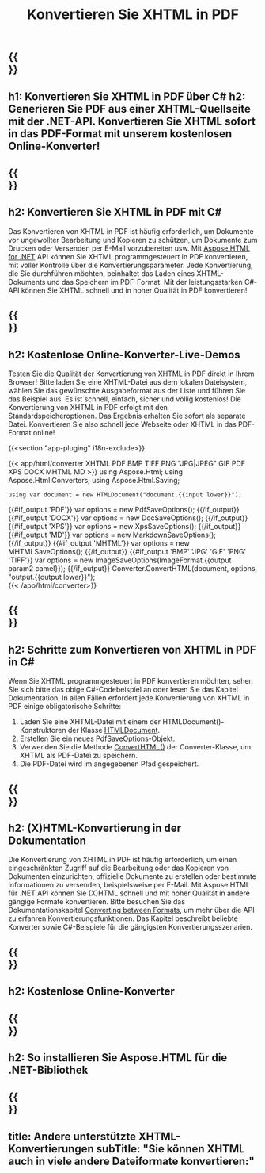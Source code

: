 ﻿---
translation: true
template: /templates/_template-conversion-child.md
title: Konvertieren Sie XHTML in PDF
description: Konvertieren Sie XHTML in C# in PDF. Probieren Sie kostenlos online XHTML to PDF Converter aus!
url: /net/conversion/xhtml-to-pdf/
family: html
platformtag: net
feature: conversion
informat: XHTML
outformat: PDF
otherformats: XPS DOCX GIF JPEG PNG TIFF BMP HTML MHTML MD
howto: howtoXhtml
---

{{<section banner>}}
---
h1: Konvertieren Sie XHTML in PDF über C#
h2: Generieren Sie PDF aus einer XHTML-Quellseite mit der .NET-API. Konvertieren Sie XHTML sofort in das PDF-Format mit unserem kostenlosen Online-Konverter!
---

{{<section overview>}}
---
h2: Konvertieren Sie XHTML in PDF mit C#
---

Das Konvertieren von XHTML in PDF ist häufig erforderlich, um Dokumente vor ungewollter Bearbeitung und Kopieren zu schützen, um Dokumente zum Drucken oder Versenden per E-Mail vorzubereiten usw. Mit [Aspose.HTML for .NET](https://products.aspose.com/html/net/) API können Sie XHTML programmgesteuert in PDF konvertieren, mit voller Kontrolle über die Konvertierungsparameter. Jede Konvertierung, die Sie durchführen möchten, beinhaltet das Laden eines XHTML-Dokuments und das Speichern im PDF-Format. Mit der leistungsstarken C#-API können Sie XHTML schnell und in hoher Qualität in PDF konvertieren!

{{<section demos>}}
---
h2: Kostenlose Online-Konverter-Live-Demos
---

Testen Sie die Qualität der Konvertierung von XHTML in PDF direkt in Ihrem Browser! Bitte laden Sie eine XHTML-Datei aus dem lokalen Dateisystem, wählen Sie das gewünschte Ausgabeformat aus der Liste und führen Sie das Beispiel aus. Es ist schnell, einfach, sicher und völlig kostenlos! Die Konvertierung von XHTML in PDF erfolgt mit den Standardspeicheroptionen. Das Ergebnis erhalten Sie sofort als separate Datei. Konvertieren Sie also schnell jede Webseite oder XHTML in das PDF-Format online!

{{<section "app-pluging" i18n-exclude>}}

{{< app/html/converter XHTML PDF BMP TIFF PNG "JPG|JPEG" GIF PDF XPS DOCX MHTML MD >}}
using Aspose.Html;
using Aspose.Html.Converters;
using Aspose.Html.Saving;

    using var document = new HTMLDocument("document.{{input lower}}");
{{#if_output 'PDF'}}
    var options = new PdfSaveOptions();
{{/if_output}}
{{#if_output 'DOCX'}}
    var options = new DocSaveOptions();
{{/if_output}}
{{#if_output 'XPS'}}
    var options = new XpsSaveOptions();
{{/if_output}}
{{#if_output 'MD'}}
    var options = new MarkdownSaveOptions();
{{/if_output}}
{{#if_output 'MHTML'}}
    var options = new MHTMLSaveOptions();
{{/if_output}}
{{#if_output 'BMP' 'JPG' 'GIF' 'PNG' 'TIFF'}}
    var options = new ImageSaveOptions(ImageFormat.{{output param2 camel}});
{{/if_output}}
    Converter.ConvertHTML(document, options, "output.{{output lower}}");   
{{< /app/html/converter>}} 


{{<section steps>}}
---
h2: Schritte zum Konvertieren von XHTML in PDF in C#
---

Wenn Sie XHTML programmgesteuert in PDF konvertieren möchten, sehen Sie sich bitte das obige C#-Codebeispiel an oder lesen Sie das Kapitel Dokumentation. In allen Fällen erfordert jede Konvertierung von XHTML in PDF einige obligatorische Schritte:

1. Laden Sie eine XHTML-Datei mit einem der HTMLDocument()-Konstruktoren der Klasse [HTMLDocument](https://reference.aspose.com/html/net/aspose.html/htmldocument/).
1. Erstellen Sie ein neues [PdfSaveOptions](https://reference.aspose.com/html/net/aspose.html.saving/pdfsaveoptions/)-Objekt.
1. Verwenden Sie die Methode [ConvertHTML()](https://reference.aspose.com/html/net/aspose.html.converters/converter/converthtml/) der Converter-Klasse, um XHTML als PDF-Datei zu speichern.
1. Die PDF-Datei wird im angegebenen Pfad gespeichert.

{{<section documentation>}}
---
h2: (X)HTML-Konvertierung in der Dokumentation
---

Die Konvertierung von XHTML in PDF ist häufig erforderlich, um einen eingeschränkten Zugriff auf die Bearbeitung oder das Kopieren von Dokumenten einzurichten, offizielle Dokumente zu erstellen oder bestimmte Informationen zu versenden, beispielsweise per E-Mail. Mit Aspose.HTML für .NET API können Sie (X)HTML schnell und mit hoher Qualität in andere gängige Formate konvertieren. Bitte besuchen Sie das Dokumentationskapitel <a href="https://docs.aspose.com/html/net/converting-between-formats/" target="_blank">Converting between Formats</a>, um mehr über die API zu erfahren Konvertierungsfunktionen. Das Kapitel beschreibt beliebte Konverter sowie C#-Beispiele für die gängigsten Konvertierungsszenarien.

{{<section online-converters>}}
---
h2: Kostenlose Online-Konverter
---

{{<section get-started>}}
---
h2: So installieren Sie Aspose.HTML für die .NET-Bibliothek
---

{{<section other-conversions>}}
---
title: Andere unterstützte XHTML-Konvertierungen
subTitle: "Sie können XHTML auch in viele andere Dateiformate konvertieren:"
---